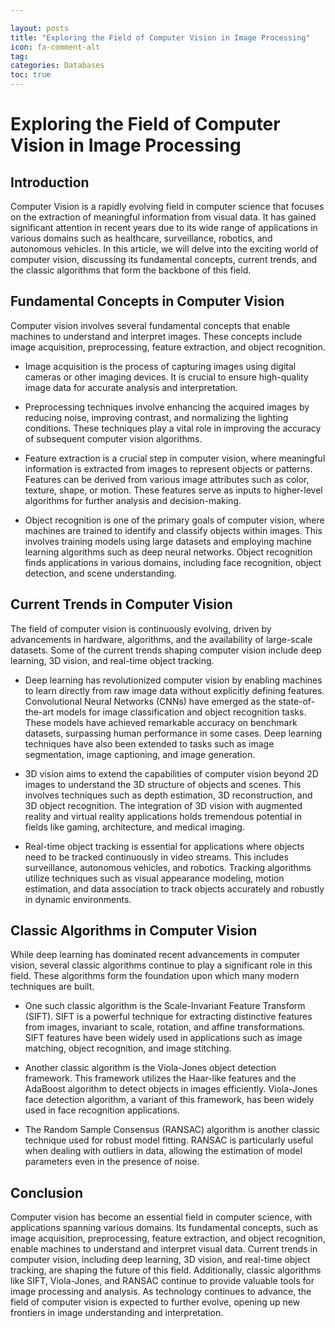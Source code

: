 ```yaml
---

layout: posts
title: "Exploring the Field of Computer Vision in Image Processing"
icon: fa-comment-alt
tag:      
categories: Databases
toc: true
---
```




# Exploring the Field of Computer Vision in Image Processing

## Introduction

Computer Vision is a rapidly evolving field in computer science that focuses on the extraction of meaningful information from visual data. It has gained significant attention in recent years due to its wide range of applications in various domains such as healthcare, surveillance, robotics, and autonomous vehicles. In this article, we will delve into the exciting world of computer vision, discussing its fundamental concepts, current trends, and the classic algorithms that form the backbone of this field.

## Fundamental Concepts in Computer Vision

Computer vision involves several fundamental concepts that enable machines to understand and interpret images. These concepts include image acquisition, preprocessing, feature extraction, and object recognition.

- Image acquisition is the process of capturing images using digital cameras or other imaging devices. It is crucial to ensure high-quality image data for accurate analysis and interpretation.

- Preprocessing techniques involve enhancing the acquired images by reducing noise, improving contrast, and normalizing the lighting conditions. These techniques play a vital role in improving the accuracy of subsequent computer vision algorithms.

- Feature extraction is a crucial step in computer vision, where meaningful information is extracted from images to represent objects or patterns. Features can be derived from various image attributes such as color, texture, shape, or motion. These features serve as inputs to higher-level algorithms for further analysis and decision-making.

- Object recognition is one of the primary goals of computer vision, where machines are trained to identify and classify objects within images. This involves training models using large datasets and employing machine learning algorithms such as deep neural networks. Object recognition finds applications in various domains, including face recognition, object detection, and scene understanding.

## Current Trends in Computer Vision

The field of computer vision is continuously evolving, driven by advancements in hardware, algorithms, and the availability of large-scale datasets. Some of the current trends shaping computer vision include deep learning, 3D vision, and real-time object tracking.

- Deep learning has revolutionized computer vision by enabling machines to learn directly from raw image data without explicitly defining features. Convolutional Neural Networks (CNNs) have emerged as the state-of-the-art models for image classification and object recognition tasks. These models have achieved remarkable accuracy on benchmark datasets, surpassing human performance in some cases. Deep learning techniques have also been extended to tasks such as image segmentation, image captioning, and image generation.

- 3D vision aims to extend the capabilities of computer vision beyond 2D images to understand the 3D structure of objects and scenes. This involves techniques such as depth estimation, 3D reconstruction, and 3D object recognition. The integration of 3D vision with augmented reality and virtual reality applications holds tremendous potential in fields like gaming, architecture, and medical imaging.

- Real-time object tracking is essential for applications where objects need to be tracked continuously in video streams. This includes surveillance, autonomous vehicles, and robotics. Tracking algorithms utilize techniques such as visual appearance modeling, motion estimation, and data association to track objects accurately and robustly in dynamic environments.

## Classic Algorithms in Computer Vision

While deep learning has dominated recent advancements in computer vision, several classic algorithms continue to play a significant role in this field. These algorithms form the foundation upon which many modern techniques are built.

- One such classic algorithm is the Scale-Invariant Feature Transform (SIFT). SIFT is a powerful technique for extracting distinctive features from images, invariant to scale, rotation, and affine transformations. SIFT features have been widely used in applications such as image matching, object recognition, and image stitching.

- Another classic algorithm is the Viola-Jones object detection framework. This framework utilizes the Haar-like features and the AdaBoost algorithm to detect objects in images efficiently. Viola-Jones face detection algorithm, a variant of this framework, has been widely used in face recognition applications.

- The Random Sample Consensus (RANSAC) algorithm is another classic technique used for robust model fitting. RANSAC is particularly useful when dealing with outliers in data, allowing the estimation of model parameters even in the presence of noise.

## Conclusion

Computer vision has become an essential field in computer science, with applications spanning various domains. Its fundamental concepts, such as image acquisition, preprocessing, feature extraction, and object recognition, enable machines to understand and interpret visual data. Current trends in computer vision, including deep learning, 3D vision, and real-time object tracking, are shaping the future of this field. Additionally, classic algorithms like SIFT, Viola-Jones, and RANSAC continue to provide valuable tools for image processing and analysis. As technology continues to advance, the field of computer vision is expected to further evolve, opening up new frontiers in image understanding and interpretation.